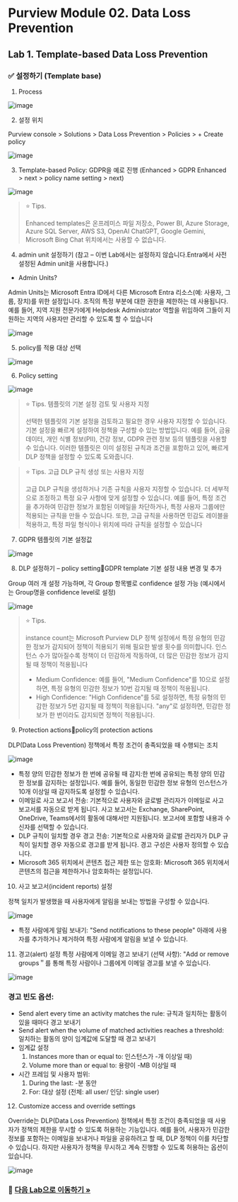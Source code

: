 # Purview Module 02. Data Loss Prevention

## Lab 1. Template-based Data Loss Prevention 

### ✅ 설정하기 (Template base) 

1. Process

![image](https://github.com/user-attachments/assets/ece16377-b91a-4956-b9b7-5a93fc720ea6)

2. 설정 위치

Purview console > Solutions > Data Loss Prevention > Policies > + Create policy

![image](https://github.com/user-attachments/assets/fb23fcba-5bda-4f5c-969e-4a5f6c2f2bd8)

3. Template-based Policy: GDPR을 예로 진행 (Enhanced > GDPR Enhanced > next > policy name setting > next) 

![image](https://github.com/user-attachments/assets/d132f61e-1b95-4514-8a6b-fdf9d031aab4)

> ⭐️ Tips.
>
> Enhanced templates은 온프레미스 파일 저장소, Power BI, Azure Storage, Azure SQL Server, AWS S3, OpenAI ChatGPT, Google Gemini, Microsoft Bing Chat 위치에서는 사용할 수 없습니다.

4. admin unit 설정하기 (참고 – 이번 Lab에서는 설정하지 않습니다.Entra에서 사전 설정된 Admin unit을 사용합니다.)

* Admin Units?

Admin Units는 Microsoft Entra ID에서 다른 Microsoft Entra 리소스(예: 사용자, 그룹, 장치)를 위한 설정입니다. 조직의 특정 부분에 대한 권한을 제한하는 데 사용됩니다. 예를 들어, 지역 지원 전문가에게 Helpdesk Administrator 역할을 위임하여 그들이 지원하는 지역의 사용자만 관리할 수 있도록 할 수 있습니다

![image](https://github.com/user-attachments/assets/02bba716-892f-4d48-909b-8f4b1249da52)

5. policy를 적용 대상 선택 

![image](https://github.com/user-attachments/assets/ecd8f0a4-c8a3-49a8-bc10-2801187393ce)

6. Policy setting

![image](https://github.com/user-attachments/assets/f61772d2-bbff-4cda-9b25-83236a457059)

> ⭐️ Tips. 템플릿의 기본 설정 검토 및 사용자 지정
>
> 선택한 템플릿의 기본 설정을 검토하고 필요한 경우 사용자 지정할 수 있습니다. 기본 설정을 빠르게 설정하여 정책을 구성할 수 있는 방법입니다. 예를 들어, 금융 데이터, 개인 식별 정보(PII), 건강 정보, GDPR 관련 정보 등의 템플릿을 사용할 수 있습니다. 이러한 템플릿은 이미 설정된 규칙과 조건을 포함하고 있어, 빠르게 DLP 정책을 설정할 수 있도록 도와줍니다.

> ⭐️ Tips. 고급 DLP 규칙 생성 또는 사용자 지정
>
> 고급 DLP 규칙을 생성하거나 기존 규칙을 사용자 지정할 수 있습니다. 더 세부적으로 조정하고 특정 요구 사항에 맞게 설정할 수 있습니다. 예를 들어, 특정 조건을 추가하여 민감한 정보가 포함된 이메일을 차단하거나, 특정 사용자 그룹에만 적용되는 규칙을 만들 수 있습니다. 또한, 고급 규칙을 사용하면 민감도 레이블을 적용하고, 특정 파일 형식이나 위치에 따라 규칙을 설정할 수 있습니다

7. GDPR 템플릿의 기본 설정값
   
![image](https://github.com/user-attachments/assets/269eeb27-ad6d-4419-89ec-4ca2cbda4c53)

8. DLP 설정하기 –  policy settingGDPR template 기본 설정 내용 변경 및 추가

Group 여러 개 설정 가능하며, 각 Group 항목별로 confidence 설정 가능 (예시에서는 Group명을 confidence level로 설정)  

![image](https://github.com/user-attachments/assets/28562135-d38d-4c3c-88b6-ef283025920b)

> ⭐️ Tips.
>
> instance count는 Microsoft Purview DLP 정책 설정에서 특정 유형의 민감한 정보가 감지되어 정책이 적용되기 위해 필요한 발생 횟수를 의미합니다. 인스턴스 수가 많아질수록 정책이 더 민감하게 작동하여, 더 많은 민감한 정보가 감지될 때 정책이 적용됩니다
> * Medium Confidence: 예를 들어, "Medium Confidence"를 10으로 설정하면, 특정 유형의 민감한 정보가 10번 감지될 때 정책이 적용됩니다.
> * High Confidence: "High Confidence"를 5로 설정하면, 특정 유형의 민감한 정보가 5번 감지될 때 정책이 적용됩니다. "any"로 설정하면, 민감한 정보가 한 번이라도 감지되면 정책이 적용됩니다.

9. Protection actionspolicy의 protection actions

DLP(Data Loss Prevention) 정책에서 특정 조건이 충족되었을 때 수행되는 조치

![image](https://github.com/user-attachments/assets/f9d3f585-6dc3-4b37-a9bb-c15cd0f387be)

* 특정 양의 민감한 정보가 한 번에 공유될 때 감지:한 번에 공유되는 특정 양의 민감한 정보를 감지하는 설정입니다. 예를 들어, 동일한 민감한 정보 유형의 인스턴스가 10개 이상일 때 감지하도록 설정할 수 있습니다.
* 이메일로 사고 보고서 전송: 기본적으로 사용자와 글로벌 관리자가 이메일로 사고 보고서를 자동으로 받게 됩니다. 사고 보고서는 Exchange, SharePoint, OneDrive, Teams에서의 활동에 대해서만 지원됩니다. 보고서에 포함할 내용과 수신자를 선택할 수 있습니다.
* DLP 규칙이 일치할 경우 경고 전송: 기본적으로 사용자와 글로벌 관리자가 DLP 규칙이 일치할 경우 자동으로 경고를 받게 됩니다. 경고 구성은 사용자 정의할 수 있습니다.
* Microsoft 365 위치에서 콘텐츠 접근 제한 또는 암호화: Microsoft 365 위치에서 콘텐츠의 접근을 제한하거나 암호화하는 설정입니다.

10. 사고 보고서(incident reports) 설정
    
정책 일치가 발생했을 때 사용자에게 알림을 보내는 방법을 구성할 수 있습니다.

![image](https://github.com/user-attachments/assets/e8c3ccd0-96dd-4b9d-9130-e7bbc3058adf)

* 특정 사람에게 알림 보내기: "Send notifications to these people" 아래에 사용자를 추가하거나 제거하여 특정 사람에게 알림을 보낼 수 있습니다.

11. 경고(alert) 설정
특정 사람에게 이메일 경고 보내기 (선택 사항): "Add or remove groups＂를 통해 특정 사람이나 그룹에게 이메일 경고를 보낼 수 있습니다.

![image](https://github.com/user-attachments/assets/fe139b7b-704b-4724-89e3-d0ab5cc84abf)

### 경고 빈도 옵션:

* Send alert every time an activity matches the rule: 규칙과 일치하는 활동이 있을 때마다 경고 보내기
* Send alert when the volume of matched activities reaches a threshold: 일치하는 활동의 양이 임계값에 도달할 때 경고 보내기
* 임계값 설정
  1. Instances more than or equal to: 인스턴스가 -개 이상일 때)
  2. Volume more than or equal to: 용량이 -MB 이상일 때
* 시간 프레임 및 사용자 범위:
  1. During the last: -분 동안
  2. For: 대상 설정 (전체: all user/ 인당: single user) 

12. Customize access and override settings

Override는 DLP(Data Loss Prevention) 정책에서 특정 조건이 충족되었을 때 사용자가 정책의 제한을 무시할 수 있도록 허용하는 기능입니다. 예를 들어, 사용자가 민감한 정보를 포함하는 이메일을 보내거나 파일을 공유하려고 할 때, DLP 정책이 이를 차단할 수 있습니다. 하지만 사용자가 정책을 무시하고 계속 진행할 수 있도록 허용하는 옵션이 있습니다.

![image](https://github.com/user-attachments/assets/c9d3d418-5439-4ef8-a990-5a490a7be12e)

### 🔗 [다음 Lab으로 이동하기 »]()

